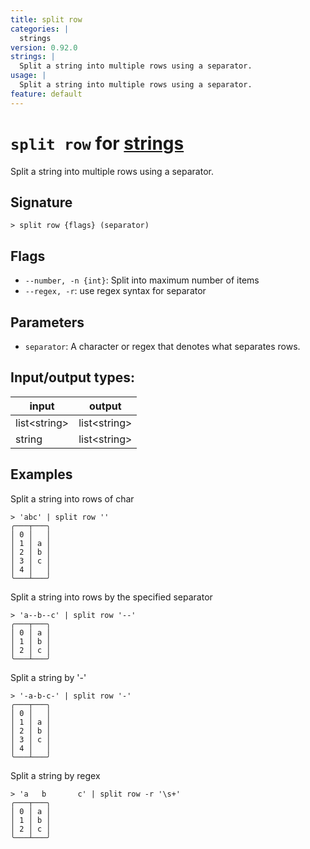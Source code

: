 ```yaml
---
title: split row
categories: |
  strings
version: 0.92.0
strings: |
  Split a string into multiple rows using a separator.
usage: |
  Split a string into multiple rows using a separator.
feature: default
---
```

<!-- This file is automatically generated. Please edit the command in https://github.com/nushell/nushell instead. -->

# `split row` for [strings](/commands/categories/strings.md)

<div class='command-title'>Split a string into multiple rows using a separator.</div>

## Signature

```> split row {flags} (separator)```

## Flags

 -  `--number, -n {int}`: Split into maximum number of items
 -  `--regex, -r`: use regex syntax for separator

## Parameters

 -  `separator`: A character or regex that denotes what separates rows.


## Input/output types:

| input        | output       |
| ------------ | ------------ |
| list\<string\> | list\<string\> |
| string       | list\<string\> |
## Examples

Split a string into rows of char
```nu
> 'abc' | split row ''
╭───┬───╮
│ 0 │   │
│ 1 │ a │
│ 2 │ b │
│ 3 │ c │
│ 4 │   │
╰───┴───╯

```

Split a string into rows by the specified separator
```nu
> 'a--b--c' | split row '--'
╭───┬───╮
│ 0 │ a │
│ 1 │ b │
│ 2 │ c │
╰───┴───╯

```

Split a string by '-'
```nu
> '-a-b-c-' | split row '-'
╭───┬───╮
│ 0 │   │
│ 1 │ a │
│ 2 │ b │
│ 3 │ c │
│ 4 │   │
╰───┴───╯

```

Split a string by regex
```nu
> 'a   b       c' | split row -r '\s+'
╭───┬───╮
│ 0 │ a │
│ 1 │ b │
│ 2 │ c │
╰───┴───╯

```
